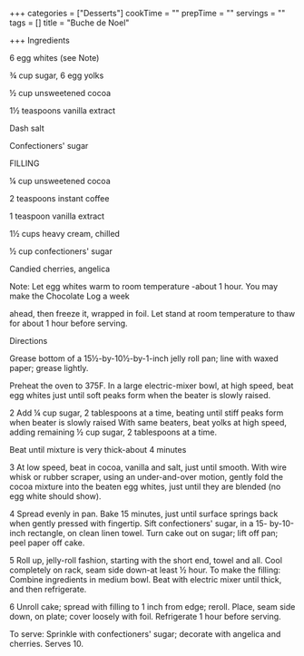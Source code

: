 +++
categories = ["Desserts"]
cookTime = ""
prepTime = ""
servings = ""
tags = []
title = "Buche de Noel"

+++
Ingredients

6 egg whites (see Note)

¾ cup sugar, 6 egg yolks

½ cup unsweetened cocoa

1½ teaspoons vanilla extract

Dash salt

Confectioners' sugar

FILLING

¼ cup unsweetened cocoa

2 teaspoons instant coffee

1 teaspoon vanilla extract

1½ cups heavy cream, chilled

½ cup confectioners' sugar

Candied cherries, angelica

Note: Let egg whites warm to room temperature -about 1 hour. You may make the Chocolate Log a week

ahead, then freeze it, wrapped in foil. Let stand at room temperature to thaw for about 1 hour before serving.

Directions

Grease bottom of a 15½-by-10½-by-1-inch jelly roll pan; line with waxed paper; grease lightly.

Preheat the oven to 375F. In a large electric-mixer bowl, at high speed, beat egg whites just until soft peaks form when the beater is slowly raised. 

2 Add ¼ cup sugar, 2 tablespoons at a time, beating until stiff peaks form when beater is slowly raised With same beaters, beat yolks at high speed, adding remaining ½ cup sugar, 2 tablespoons at a time.

Beat until mixture is very thick-about 4 minutes

3 At low speed, beat in cocoa, vanilla and salt, just until smooth. With wire whisk or rubber scraper, using an under-and-over motion, gently fold the cocoa mixture into the beaten egg whites, just until they are blended (no egg white should show).

4 Spread evenly in pan. Bake 15 minutes, just until surface springs back when gently pressed with fingertip. Sift confectioners' sugar, in a 15- by-10-inch rectangle, on clean linen towel. Turn cake out on sugar; lift off pan; peel paper off cake.

5 Roll up, jelly-roll fashion, starting with the short end, towel and all. Cool completely on rack, seam side down-at least ½ hour. To make the filling: Combine ingredients in medium bowl. Beat with electric mixer until thick, and then refrigerate.

6 Unroll cake; spread with filling to 1 inch from edge; reroll. Place, seam side down, on plate; cover loosely with foil. Refrigerate 1 hour before serving. 

To serve: Sprinkle with confectioners' sugar; decorate with angelica and cherries. Serves 10.
